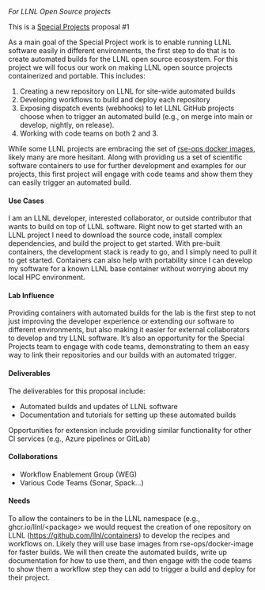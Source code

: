 _For LLNL Open Source projects_

This is a [Special Projects](https://docs.google.com/document/d/1XCiU_pPe-LwDUUjzEafKc5aWIX04svZH2pH8M-HEIYI/edit#) proposal #1

As a main goal of the Special Project work is to enable running LLNL software easily in different environments, the first step to do that is to create automated builds for the LLNL open source ecosystem. For this project we will focus our work on making LLNL open source projects containerized and portable. This includes:

1. Creating a new repository on LLNL for site-wide automated builds
2. Developing workflows to build and deploy each repository
3. Exposing dispatch events (webhooks) to let LLNL GitHub projects choose when to trigger an automated build (e.g., on merge into main or develop, nightly, on release).
4. Working with code teams on both 2 and 3.

While some LLNL projects are embracing the set of [rse-ops docker images](https://rse-ops.github.io/docker-images), likely many are more hesitant. Along with providing us a set of scientific software containers to use for further development and examples for our projects, this first project will engage with code teams and show them they can easily trigger an automated build.


#### Use Cases

I am an LLNL developer, interested collaborator, or outside contributor that wants to build on top of LLNL software. Right now to get started with an LLNL project I need to download the source code, install complex dependencies, and build the project to get started. With pre-built containers, the development stack is ready to go, and I simply need to pull it to get started. Containers can also help with portability since I can develop my software for a known LLNL base container without worrying about my local HPC environment.


#### Lab Influence

Providing containers with automated builds for the lab is the first step to not just improving the developer experience or extending our software to different environments, but also making it easier for external collaborators to develop and try LLNL software. It’s also an opportunity for the Special Projects team to engage with code teams, demonstrating to them an easy way to link their repositories and our builds with an automated trigger. 


#### Deliverables

The deliverables for this proposal include:



* Automated builds and updates of LLNL software
* Documentation and tutorials for setting up these automated builds

Opportunities for extension include providing similar functionality for other CI services (e.g., Azure pipelines or GitLab)


#### Collaborations



* Workflow Enablement Group (WEG)
* Various Code Teams (Sonar, Spack…)


#### Needs

To allow the containers to be in the LLNL namespace (e.g., ghcr.io/llnl/&lt;package> we would request the creation of one repository on LLNL (https://github.com/llnl/containers) to develop the recipes and workflows on. Likely they will use base images from rse-ops/docker-image for faster builds. We will then create the automated builds, write up documentation for how to use them, and then engage with the code teams to show them a workflow step they can add to trigger a build and deploy for their project.

